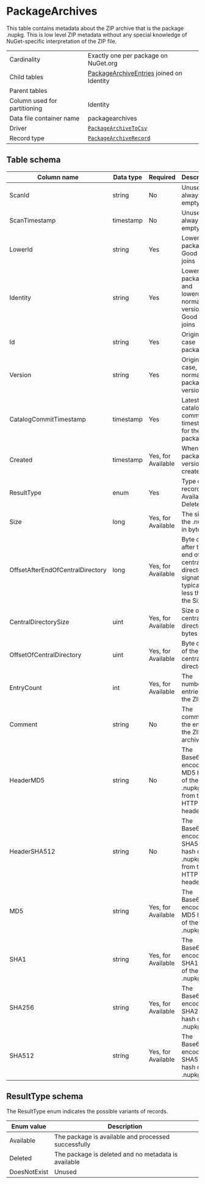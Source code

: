 # PackageArchives

This table contains metadata about the ZIP archive that is the package .nupkg. This is low level ZIP metadata without
any special knowledge of NuGet-specific interpretation of the ZIP file.

|                              |                                                                                                                  |
| ---------------------------- | ---------------------------------------------------------------------------------------------------------------- |
| Cardinality                  | Exactly one per package on NuGet.org                                                                             |
| Child tables                 | [PackageArchiveEntries](PackageArchiveEntries.md) joined on Identity                                             |
| Parent tables                |                                                                                                                  |
| Column used for partitioning | Identity                                                                                                         |
| Data file container name     | packagearchives                                                                                                  |
| Driver                       | [`PackageArchiveToCsv`](../drivers/PackageArchiveToCsv.md)                                                       |
| Record type                  | [`PackageArchiveRecord`](../../src/Worker.Logic/CatalogScan/Drivers/PackageArchiveToCsv/PackageArchiveRecord.cs) |

## Table schema

| Column name                      | Data type | Required           | Description                                                                               |
| -------------------------------- | --------- | ------------------ | ----------------------------------------------------------------------------------------- |
| ScanId                           | string    | No                 | Unused, always empty                                                                      |
| ScanTimestamp                    | timestamp | No                 | Unused, always empty                                                                      |
| LowerId                          | string    | Yes                | Lowercase package ID. Good for joins                                                      |
| Identity                         | string    | Yes                | Lowercase package ID and lowercase, normalized version. Good for joins                    |
| Id                               | string    | Yes                | Original case package ID                                                                  |
| Version                          | string    | Yes                | Original case, normalized package version                                                 |
| CatalogCommitTimestamp           | timestamp | Yes                | Latest catalog commit timestamp for the package                                           |
| Created                          | timestamp | Yes, for Available | When the package version was created                                                      |
| ResultType                       | enum      | Yes                | Type of record (e.g. Available, Deleted)                                                  |
| Size                             | long      | Yes, for Available | The size of the .nupkg in bytes                                                           |
| OffsetAfterEndOfCentralDirectory | long      | Yes, for Available | Byte offset after the end of central directory signature, typically 18 less than the Size |
| CentralDirectorySize             | uint      | Yes, for Available | Size of central directory in bytes                                                        |
| OffsetOfCentralDirectory         | uint      | Yes, for Available | Byte offset of the central directory                                                      |
| EntryCount                       | int       | Yes, for Available | The number of entries in the ZIP                                                          |
| Comment                          | string    | No                 | The comment at the end of the ZIP archive                                                 |
| HeaderMD5                        | string    | No                 | The Base64 encoded MD5 hash of the .nupkg from the HTTP header                            |
| HeaderSHA512                     | string    | No                 | The Base64 encoded SHA512 hash of the .nupkg from the HTTP header                         |
| MD5                              | string    | Yes, for Available | The Base64 encoded MD5 hash of the .nupkg                                                 |
| SHA1                             | string    | Yes, for Available | The Base64 encoded SHA1 hash of the .nupkg                                                |
| SHA256                           | string    | Yes, for Available | The Base64 encoded SHA256 hash of the .nupkg                                              |
| SHA512                           | string    | Yes, for Available | The Base64 encoded SHA512 hash of the .nupkg                                              |

## ResultType schema

The ResultType enum indicates the possible variants of records.

| Enum value   | Description                                         |
| ------------ | --------------------------------------------------- |
| Available    | The package is available and processed successfully |
| Deleted      | The package is deleted and no metadata is available |
| DoesNotExist | Unused                                              |
